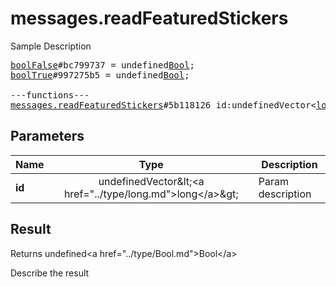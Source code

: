 # messages.readFeaturedStickers

Sample Description

<pre>
<a href="../constructor/boolFalse">boolFalse</a>#bc799737 = undefined<a href="../type/Bool.md">Bool</a>;
<a href="../constructor/boolTrue">boolTrue</a>#997275b5 = undefined<a href="../type/Bool.md">Bool</a>;

---functions---
<a href="../method/messages.readFeaturedStickers.md">messages.readFeaturedStickers</a>#5b118126 id:undefinedVector&lt;<a href="../type/long.md">long</a>&gt; = undefined<a href="../type/Bool.md">Bool</a>;
</pre>

## Parameters

| Name | Type | Description |
|------|:----:|-------------|
| **id** | undefinedVector&amp;lt;&lt;a href=&#34;../type/long.md&#34;&gt;long&lt;/a&gt;&amp;gt; | Param description |

## Result

Returns undefined&lt;a href=&#34;../type/Bool.md&#34;&gt;Bool&lt;/a&gt;

Describe the result

